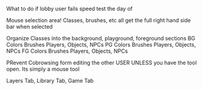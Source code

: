 What to do if lobby user fails speed test the day of

Mouse selection area! Classes, brushes, etc all get the full right hand side bar when selected

Organize Classes into the background, playground, foreground sections
  BG
    Colors
    Brushes
    Players, Objects, NPCs
  PG
    Colors
    Brushes
    Players, Objects, NPCs
  FG
    Colors
    Brushes
    Players, Objects, NPCs

PRevent Cobrowsing form editing the other USER UNLESS you have the tool open. Its simply a mouse tool

Layers Tab, Library Tab, Game Tab
